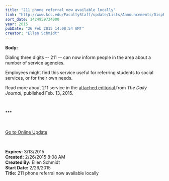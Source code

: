 ```yaml
---
title: "211 phone referral now available locally"
link: "http://www.kcc.edu/FacultyStaff/update/Lists/Announcements/DispForm.aspx?ID=1839"
sort_date: 1424959734000
year: 2015
pubDate: "26 Feb 2015 14:08:54 GMT"
creator: "Ellen Schmidt"
---
```


<div><b>Body:</b> <div class="ExternalClassAE04CEEF184A44F987B1273B7B5F408B"><p>​Dialing three digits -- 211 -- can now inform people in the area about a number of service agencies.</p>
<p>Employees might find this service useful for referring students to social services, or for their own needs.</p>
<p>Read more about 211 service in the <a href="/FacultyStaff/update/PublishingImages/211phonereferral.jpg">attached editorial</a><a href="/SiteCollectionImages/211-editorial.bmp"> </a>from <em>The Daily Journal</em>, published Feb. 13, 2015.</p>
<p> </p>
<p>***</p>
<p> </p>
<p><a href="/update">Go to Online Update</a></p>
<p> </p></div></div>
<div><b>Expires:</b> 3/13/2015</div>
<div><b>Created:</b> 2/26/2015 8:08 AM</div>
<div><b>Created By:</b> Ellen Schmidt</div>
<div><b>Start Date:</b> 2/26/2015</div>
<div><b>Title:</b> 211 phone referral now available locally</div>
